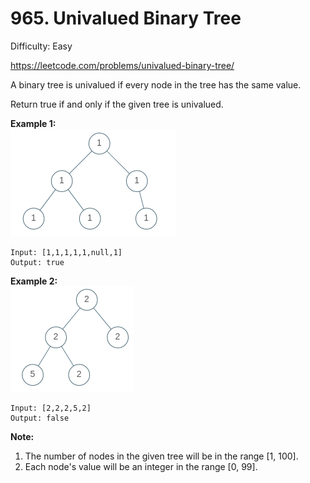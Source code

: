 # 965. Univalued Binary Tree

Difficulty: Easy

https://leetcode.com/problems/univalued-binary-tree/

A binary tree is univalued if every node in the tree has the same value.

Return true if and only if the given tree is univalued.

**Example 1:**  
![ex1](unival_bst_1.png)
```
Input: [1,1,1,1,1,null,1]
Output: true
```

**Example 2:**  
![ex2](unival_bst_2.png)
```
Input: [2,2,2,5,2]
Output: false
```

**Note:**

1. The number of nodes in the given tree will be in the range [1, 100].
2. Each node's value will be an integer in the range [0, 99].
